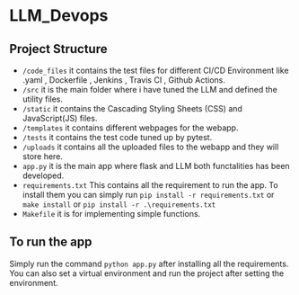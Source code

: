 # LLM_Devops

## Project Structure
- `/code_files` it contains the test files for different CI/CD Environment like .yaml , Dockerfile , Jenkins , Travis CI , Github Actions.
- `/src` it is the main folder where i have tuned the LLM and defined the utility files.
- `/static` it contains the Cascading Styling Sheets (CSS) and JavaScript(JS) files.
- `/templates` it contains different webpages for the webapp.
- `/tests` it contains the test code tuned up by pytest.
- `/uploads` it contains all the uploaded files to the webapp and they will store here.
- `app.py` it is the main app where flask and LLM both functalities has been developed.
- `requirements.txt` This contains all the requirement to run the app. To install them you can simply run `pip install -r requirements.txt` or `make install` or `pip install -r .\requirements.txt`
- `Makefile` it is for implementing simple functions. 

## To run the app 
Simply run the command `python app.py` after installing all the requirements. 
You can also set a virtual environment and run the project after setting the environment.
